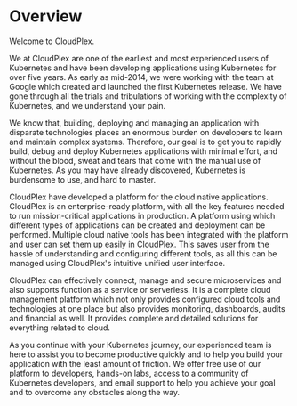 # Overview

Welcome to CloudPlex.  

We at CloudPlex are one of the earliest and most experienced users of Kubernetes and have been developing applications using Kubernetes for over five years. As early as mid-2014, we were working with the team at Google which created and launched the first Kubernetes release. We have gone through all the trials and tribulations of working with the complexity of Kubernetes, and we understand your pain. 

We know that, building, deploying and managing an application with disparate technologies places an enormous burden on developers to learn and maintain complex systems. Therefore, our goal is to get you to rapidly build, debug and deploy Kubernetes applications with minimal effort, and without the blood, sweat and tears that come with the manual use of Kubernetes. As you may have already discovered, Kubernetes is burdensome to use, and hard to master. 

CloudPlex have developed a platform for the cloud native applications. CloudPlex is an enterprise-ready platform, with all the key features needed to run mission-critical applications in production. A platform using which different types of applications can be created and deployment can be performed. Multiple cloud native tools has been integrated with the platform and user can set them up easily in CloudPlex. This saves user from the hassle of understanding and configuring different tools, as all this can be managed using CloudPlex's intuitive unified user interface.

CloudPlex can effectively connect, manage and secure microservices and also supports function as a service or serverless. It is a complete cloud management platform which not only provides configured cloud tools and technologies at one place but also provides monitoring, dashboards, audits and financial as well. It provides complete and detailed solutions for everything related to cloud.

As you continue with your Kubernetes journey, our experienced team is here to assist you to become productive quickly and to help you build your application with the least amount of friction. We offer free use of our platform to developers, hands-on labs, access to a community of Kubernetes developers, and email support to help you achieve your goal and to overcome any obstacles along the way.



